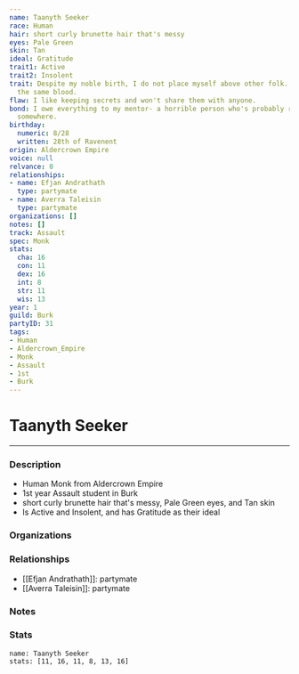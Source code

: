 ```yaml
---
name: Taanyth Seeker
race: Human
hair: short curly brunette hair that's messy
eyes: Pale Green
skin: Tan
ideal: Gratitude
trait1: Active
trait2: Insolent
trait: Despite my noble birth, I do not place myself above other folk. We all have
  the same blood.
flaw: I like keeping secrets and won't share them with anyone.
bond: I owe everything to my mentor- a horrible person who's probably rotting in jail
  somewhere.
birthday:
  numeric: 8/28
  written: 28th of Ravenent
origin: Aldercrown Empire
voice: null
relvance: 0
relationships:
- name: Efjan Andrathath
  type: partymate
- name: Averra Taleisin
  type: partymate
organizations: []
notes: []
track: Assault
spec: Monk
stats:
  cha: 16
  con: 11
  dex: 16
  int: 8
  str: 11
  wis: 13
year: 1
guild: Burk
partyID: 31
tags:
- Human
- Aldercrown_Empire
- Monk
- Assault
- 1st
- Burk
---
```

# Taanyth Seeker
---
### Description
- Human Monk from Aldercrown Empire
- 1st year Assault student in Burk
- short curly brunette hair that's messy, Pale Green eyes, and Tan skin
- Is Active and Insolent, and has Gratitude as their ideal

### Organizations

### Relationships
- [[Efjan Andrathath]]: partymate
- [[Averra Taleisin]]: partymate

### Notes

### Stats
```statblock
name: Taanyth Seeker
stats: [11, 16, 11, 8, 13, 16]
```
